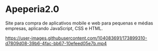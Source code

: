 # Apeperia2.0
Site para compra de aplicativos mobile e web para pequenas e médias empresas, aplicando JavaScript, CSS e HTML.



https://user-images.githubusercontent.com/104083691/173899310-d7809d08-39b6-4fac-bb67-10efeed05e7b.mp4

